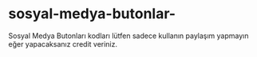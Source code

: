 # sosyal-medya-butonlar-
Sosyal Medya Butonları kodları lütfen sadece kullanın paylaşım yapmayın eğer yapacaksanız credit veriniz.
